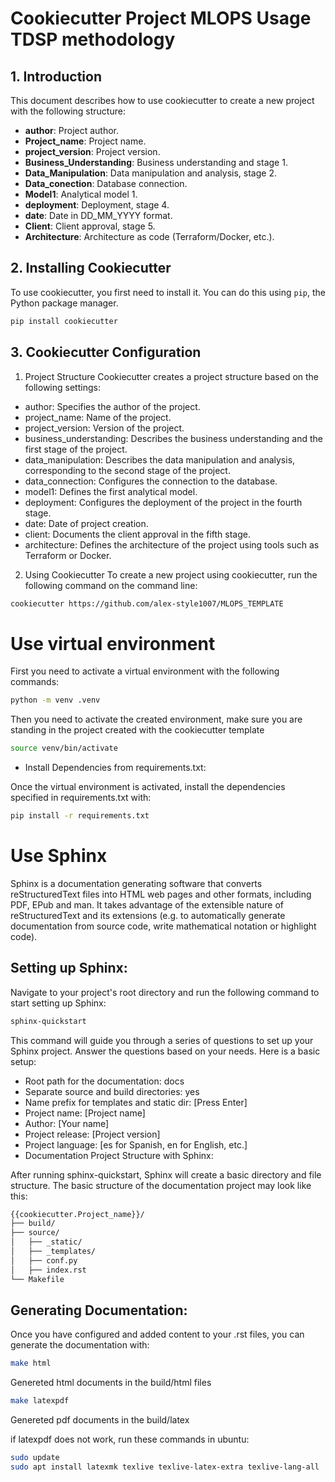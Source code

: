 # Cookiecutter Project MLOPS Usage TDSP methodology

## 1. Introduction

This document describes how to use cookiecutter to create a new project with the following structure:

- **author**: Project author.
- **Project_name**: Project name.
- **project_version**: Project version.
- **Business_Understanding**: Business understanding and stage 1.
- **Data_Manipulation**: Data manipulation and analysis, stage 2.
- **Data_conection**: Database connection.
- **Model1**: Analytical model 1.
- **deployment**: Deployment, stage 4.
- **date**: Date in DD_MM_YYYY format.
- **Client**: Client approval, stage 5.
- **Architecture**: Architecture as code (Terraform/Docker, etc.).

## 2. Installing Cookiecutter

To use cookiecutter, you first need to install it. You can do this using `pip`, the Python package manager.

```bash
pip install cookiecutter
```
## 3. Cookiecutter Configuration
1. Project Structure
Cookiecutter creates a project structure based on the following settings:

- author: Specifies the author of the project.
- project_name: Name of the project.
- project_version: Version of the project.
- business_understanding: Describes the business understanding and the first stage of the project.
- data_manipulation: Describes the data manipulation and analysis, corresponding to the second stage of the project.
- data_connection: Configures the connection to the database.
- model1: Defines the first analytical model.
- deployment: Configures the deployment of the project in the fourth stage.
- date: Date of project creation.
- client: Documents the client approval in the fifth stage.
- architecture: Defines the architecture of the project using tools such as Terraform or Docker.

2. Using Cookiecutter
To create a new project using cookiecutter, run the following command on the command line:

```bash
cookiecutter https://github.com/alex-style1007/MLOPS_TEMPLATE
```

# Use virtual environment

First you need to activate a virtual environment with the following commands:

```bash
python -m venv .venv
```

Then you need to activate the created environment, make sure you are standing in the project created with the cookiecutter template

```bash
source venv/bin/activate
```

- Install Dependencies from requirements.txt:

Once the virtual environment is activated, install the dependencies specified in requirements.txt with:

```bash
pip install -r requirements.txt
```

# Use Sphinx

Sphinx is a documentation generating software that converts reStructuredText files into HTML web pages and other formats, including PDF, EPub and man. It takes advantage of the extensible nature of reStructuredText and its extensions (e.g. to automatically generate documentation from source code, write mathematical notation or highlight code).

## Setting up Sphinx:

Navigate to your project's root directory and run the following command to start setting up Sphinx:

```bash
sphinx-quickstart
```

This command will guide you through a series of questions to set up your Sphinx project. Answer the questions based on your needs. Here is a basic setup:

- Root path for the documentation: docs
- Separate source and build directories: yes
- Name prefix for templates and static dir: [Press Enter]
- Project name: [Project name]
- Author: [Your name]
- Project release: [Project version]
- Project language: [es for Spanish, en for English, etc.]
- Documentation Project Structure with Sphinx:

After running sphinx-quickstart, Sphinx will create a basic directory and file structure. The basic structure of the documentation project may look like this:

```bash
{{cookiecutter.Project_name}}/
├── build/
├── source/
│   ├── _static/
│   ├── _templates/
│   ├── conf.py
│   ├── index.rst
└── Makefile

```

## Generating Documentation:

Once you have configured and added content to your .rst files, you can generate the documentation with:

```bash
make html
```
Genereted html documents in the build/html files

```bash
make latexpdf
```
Genereted pdf documents in the build/latex

if latexpdf does not work, run these commands in ubuntu:

```bash
sudo update
sudo apt install latexmk texlive texlive-latex-extra texlive-lang-all
```
